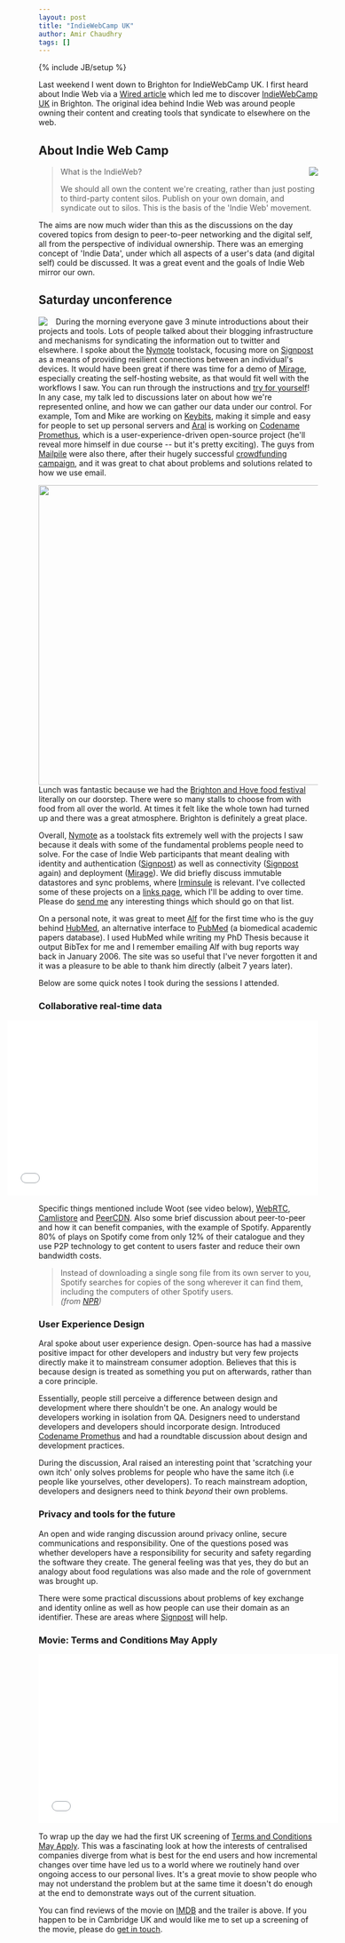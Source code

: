 ```yaml
---
layout: post
title: "IndieWebCamp UK"
author: Amir Chaudhry
tags: []
---
```

{% include JB/setup %}

Last weekend I went down to Brighton for IndieWebCamp UK. I first heard about Indie Web via a [Wired article][indie-web-wired] which led me to discover [IndieWebCamp UK][] in Brighton.  The original idea behind Indie Web was around people owning their content and creating tools that syndicate to elsewhere on the web.  

## About Indie Web Camp

<a href="/images/indiewebcampuk-2013/01-large.png"><img style="float:right; margin-left: 15px;" src="/images/indiewebcampuk-2013/01.jpg"></a>
> What is the IndieWeb?
> 
> We should all own the content we're creating, 
> rather than just posting to third-party content silos. 
> Publish on your own domain, and syndicate out to silos.
> This is the basis of the 'Indie Web' movement. 

The aims are now much wider than this as the discussions on the day covered topics from design to peer-to-peer networking and the digital self, all from the perspective of individual ownership.  There was an emerging concept of 'Indie Data', under which all aspects of a user's data (and digital self) could be discussed.  It was a great event and the goals of Indie Web mirror our own.  
<!--I was there for the unconference format on Saturday and below is a summary of the day.-->

## Saturday unconference

<a href="/images/indiewebcampuk-2013/02-large.png"><img style="float:left; margin-right: 15px;" src="/images/indiewebcampuk-2013/02.jpg"></a>
During the morning everyone gave 3 minute introductions about their projects and tools.  Lots of people talked about their blogging infrastructure and mechanisms for syndicating the information out to twitter and elsewhere.  I spoke about the [Nymote][] toolstack, focusing more on [Signpost][] as a means of providing resilient connections between an individual's devices.  It would have been great if there was time for a demo of [Mirage](/software/mirage), especially creating the self-hosting website, as that would fit well with the workflows I saw.  You can run through the instructions and [try for yourself][mirage-install]!  In any case, my talk led to discussions later on about how we're represented online, and how we can gather our data under our control.  For example, Tom and Mike are working on [Keybits][], making it simple and easy for people to set up personal servers and [Aral][] is working on [Codename Promethus][], which is a user-experience-driven open-source project (he'll reveal more himself in due course -- but it's pretty exciting).  The guys from [Mailpile][] were also there, after their hugely successful [crowdfunding campaign][mailpile-indiegogo], and it was great to chat about problems and solutions related to how we use email.  

<a href="http://www.flickr.com/photos/99930774@N08/9712260140/"><img style="float:right; margin-left: 15px;" width="540" src="/images/brighton-food-fest.jpg"></a>
Lunch was fantastic because we had the [Brighton and Hove food festival][food-fest] literally on our doorstep.  There were so many stalls to choose from with food from all over the world.  At times it felt like the whole town had turned up and there was a great atmosphere.  Brighton is definitely a great place.

Overall, [Nymote][] as a toolstack fits extremely well with the projects I saw because it deals with some of the fundamental problems people need to solve.  For the case of Indie Web participants that meant dealing with identity and authentication ([Signpost][]) as well as connectivity ([Signpost][] again) and deployment ([Mirage][]).  We did briefly discuss immutable datastores and sync problems, where [Irminsule][] is relevant.  I've collected some of these projects on a [links page][], which I'll be adding to over time.  Please do [send me][email-link] any interesting things which should go on that list.

On a personal note, it was great to meet [Alf][] for the first time who is the guy behind [HubMed][], an alternative interface to [PubMed][] (a biomedical academic papers database).  I used HubMed while writing my PhD Thesis because it output BibTex for me and I remember emailing Alf with bug reports way back in January 2006.  The site was so useful that I've never forgotten it and it was a pleasure to be able to thank him directly (albeit 7 years later).

Below are some quick notes I took during the sessions I attended.

[indie-web-wired]: http://www.wired.com/wiredenterprise/2013/08/indie-web/
[IndieWebCamp UK]: http://indiewebcamp.com/2013/UK
[Nymote]: http://nymote.org
[signpost]: /software/signpost
[mirage-install]: http://www.openmirage.org/wiki/install
[Keybits]: http://www.keybits.net
[Aral]: https://twitter.com/aral
[Codename Promethus]: http://aralbalkan.com/notes/codename-prometheus/
[Mailpile]: http://www.mailpile.is
[mailpile-indiegogo]: http://www.indiegogo.com/projects/mailpile-taking-e-mail-back
[Alf]: https://twitter.com/invisiblecomma
[HubMed]: http://www.hubmed.org
[PubMed]: http://www.ncbi.nlm.nih.gov/pubmed
[Mirage]: /software/mirage
[Irminsule]: /software/irminsule
[links page]: /links
[food-fest]: http://brightonfoodfestival.com
[email-link]: mailto:amir@nymote.com?subject=New%20link%20to%20consider!

### Collaborative real-time data

&#x20; <iframe style="float:right; margin-left: 15px; margin-bottom: 15px" width="560" height="315" src="//www.youtube-nocookie.com/embed/NSTZ4mIv_wk?rel=0" frameborder="0" allowfullscreen="true">Aral on Woot</iframe>
Specific things mentioned include Woot (see video below), [WebRTC][], [Camlistore][] and [PeerCDN][].  Also some brief discussion about peer-to-peer and how it can benefit companies, with the example of Spotify.  Apparently 80% of plays on Spotify come from only 12% of their catalogue and they use P2P technology to get content to users faster and reduce their own bandwidth costs.

> Instead of downloading a single song file from its own server to you, Spotify searches for copies of the song wherever it can find them, including the computers of other Spotify users.  
*(from [NPR][NPR-spotify])*

[NPR-spotify]: http://www.npr.org/blogs/therecord/2011/11/09/141594727/how-spotify-works-pay-the-majors-use-p2p-technology
[WebRTC]: http://www.webrtc.org
[Camlistore]: http://camlistore.org
[PeerCDN]: https://peercdn.com

### User Experience Design

Aral spoke about user experience design. Open-source has had a massive positive impact for other developers and industry but very few projects directly make it to mainstream consumer adoption.  Believes that this is because design is treated as something you put on afterwards, rather than a core principle.  

Essentially, people still perceive a difference between design and development where there shouldn't be one.  An analogy would be developers working in isolation from QA.  Designers need to understand developers and developers should incorporate design.  Introduced [Codename Promethus][] and had a roundtable discussion about design and development practices.

During the discussion, Aral raised an interesting point that 'scratching your own itch' only solves problems for people who have the same itch (i.e people like yourselves, other developers).  To reach mainstream adoption, developers and designers need to think *beyond* their own problems.


### Privacy and tools for the future

An open and wide ranging discussion around privacy online, secure communications and responsibility.  One of the questions posed was whether developers have a responsibility for security and safety regarding the software they create.  The general feeling was that yes, they do but an analogy about food regulations was also made and the role of government was brought up.

There were some practical discussions about problems of key exchange and identity online as well as how people can use their domain as an identifier. These are areas where [Signpost][] will help.

### Movie: Terms and Conditions May Apply

&#x20; <iframe style="float:left; margin-right: 15px; margin-bottom: 15px" src="//player.vimeo.com/video/57182041?byline=0&amp;portrait=0" width="540" height="304" frameborder="0" webkitallowfullscreen="true" mozallowfullscreen="true" allowfullscreen="true">tacma vimeo trailer</iframe>
To wrap up the day we had the first UK screening of [Terms and Conditions May Apply][tacma].  This was a fascinating look at how the interests of centralised companies diverge from what is best for the end users and how incremental changes over time have led us to a world where we routinely hand over ongoing access to our personal lives.  It's a great movie to show people who may not understand the problem but at the same time it doesn't do enough at the end to demonstrate ways out of the current situation.

You can find reviews of the movie on [IMDB][] and the trailer is above.  If you happen to be in Cambridge UK and would like me to set up a screening of the movie, please do [get in touch][email-tacma].


[tacma]: http://tacma.net
[IMDB]: http://www.imdb.com/title/tt2084953/
[email-tacma]: mailto:amir@nymote.com?&subject=Terms%20and%20Conditions%20movie
